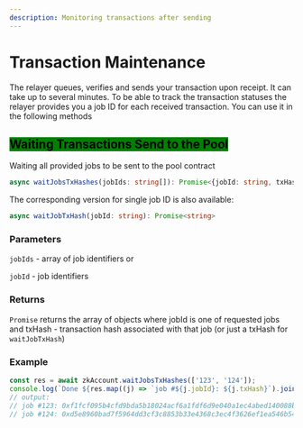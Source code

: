 ```yaml
---
description: Monitoring transactions after sending
---
```


# Transaction Maintenance

The relayer queues, verifies and sends your transaction upon receipt. It can take up to several minutes. To be able to track the transaction statuses the relayer provides you a job ID for each received transaction. You can use it in the following methods

## <mark style="background-color:green;">Waiting Transactions Send to the Pool</mark>

Waiting all provided jobs to be sent to the pool contract

```typescript
async waitJobsTxHashes(jobIds: string[]): Promise<{jobId: string, txHash: string}[]>
```

The corresponding version for single job ID is also available:

```typescript
async waitJobTxHash(jobId: string): Promise<string>
```

### Parameters

`jobIds` - array of job identifiers or

`jobId` - job identifiers

### Returns

`Promise` returns the array of objects where jobId is one of requested jobs and txHash - transaction hash associated with that job (or just a txHash for `waitJobTxHash`)

### Example

```typescript
const res = await zkAccount.waitJobsTxHashes(['123', '124']);
console.log(`Done ${res.map((j) => `job #${j.jobId}: ${j.txHash}`).join(`\n`)}`);
// output:
// job #123: 0xf1fcf095b4cfd9bda5b18024acf6a1fdf6d9e040a1ec4abed140088b802f73df
// job #124: 0xd5e8960bad7f5964dd3cf3c8853b33e4368c3ec4f3626ef1ea546b5405deeb58
```
